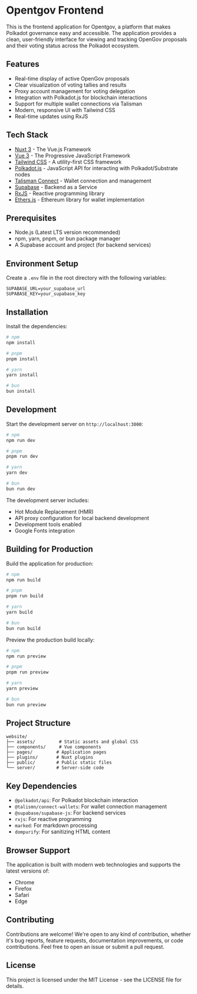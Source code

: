 # Opentgov Frontend

This is the frontend application for Opentgov, a platform that makes Polkadot governance easy and accessible. The application provides a clean, user-friendly interface for viewing and tracking OpenGov proposals and their voting status across the Polkadot ecosystem.

## Features

- Real-time display of active OpenGov proposals
- Clear visualization of voting tallies and results
- Proxy account management for voting delegation
- Integration with Polkadot.js for blockchain interactions
- Support for multiple wallet connections via Talisman
- Modern, responsive UI with Tailwind CSS
- Real-time updates using RxJS

## Tech Stack

- [Nuxt 3](https://nuxt.com/) - The Vue.js Framework
- [Vue 3](https://vuejs.org/) - The Progressive JavaScript Framework
- [Tailwind CSS](https://tailwindcss.com/) - A utility-first CSS framework
- [Polkadot.js](https://polkadot.js.org/) - JavaScript API for interacting with Polkadot/Substrate nodes
- [Talisman Connect](https://talisman.xyz/) - Wallet connection and management
- [Supabase](https://supabase.com/) - Backend as a Service
- [RxJS](https://rxjs.dev/) - Reactive programming library
- [Ethers.js](https://docs.ethers.org/) - Ethereum library for wallet implementation

## Prerequisites

- Node.js (Latest LTS version recommended)
- npm, yarn, pnpm, or bun package manager
- A Supabase account and project (for backend services)

## Environment Setup

Create a `.env` file in the root directory with the following variables:

```env
SUPABASE_URL=your_supabase_url
SUPABASE_KEY=your_supabase_key
```

## Installation

Install the dependencies:

```bash
# npm
npm install

# pnpm
pnpm install

# yarn
yarn install

# bun
bun install
```

## Development

Start the development server on `http://localhost:3000`:

```bash
# npm
npm run dev

# pnpm
pnpm run dev

# yarn
yarn dev

# bun
bun run dev
```

The development server includes:

- Hot Module Replacement (HMR)
- API proxy configuration for local backend development
- Development tools enabled
- Google Fonts integration

## Building for Production

Build the application for production:

```bash
# npm
npm run build

# pnpm
pnpm run build

# yarn
yarn build

# bun
bun run build
```

Preview the production build locally:

```bash
# npm
npm run preview

# pnpm
pnpm run preview

# yarn
yarn preview

# bun
bun run preview
```

## Project Structure

```plaintext
website/
├── assets/         # Static assets and global CSS
├── components/     # Vue components
├── pages/         # Application pages
├── plugins/       # Nuxt plugins
├── public/        # Public static files
└── server/        # Server-side code
```

## Key Dependencies

- `@polkadot/api`: For Polkadot blockchain interaction
- `@talismn/connect-wallets`: For wallet connection management
- `@supabase/supabase-js`: For backend services
- `rxjs`: For reactive programming
- `marked`: For markdown processing
- `dompurify`: For sanitizing HTML content

## Browser Support

The application is built with modern web technologies and supports the latest versions of:

- Chrome
- Firefox
- Safari
- Edge

## Contributing

Contributions are welcome! We're open to any kind of contribution, whether it's bug reports, feature requests, documentation improvements, or code contributions. Feel free to open an issue or submit a pull request.

## License

This project is licensed under the MIT License - see the LICENSE file for details.
